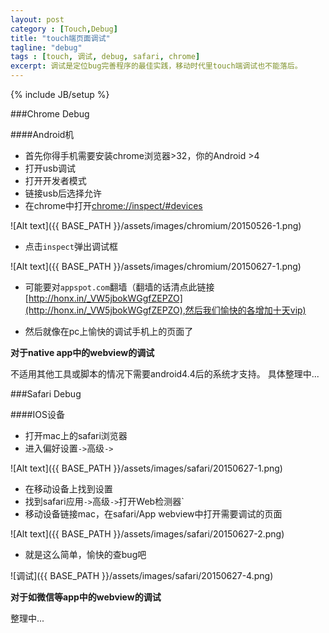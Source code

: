 ```yaml
---
layout: post
category : [Touch,Debug]
title: "touch端页面调试"
tagline: "debug"
tags : [touch, 调试, debug, safari, chrome]
excerpt: 调试是定位bug完善程序的最佳实践，移动时代里touch端调试也不能落后。
---
```

{% include JB/setup %}



###<a id="chrome_debug"></a>Chrome Debug

####Android机

- 首先你得手机需要安装chrome浏览器>32，你的Android >4
- 打开usb调试
- 打开开发者模式
- 链接usb后选择允许
- 在chrome中打开[chrome://inspect/#devices](chrome://inspect/#devices)

![Alt text]({{ BASE_PATH }}/assets/images/chromium/20150526-1.png)

- 点击`inspect`弹出调试框

![Alt text]({{ BASE_PATH }}/assets/images/chromium/20150627-1.png)

- 可能要对`appspot.com`翻墙（翻墙的话清点此链接[http://honx.in/_VW5jbokWGgfZEPZO](http://honx.in/_VW5jbokWGgfZEPZO),然后我们愉快的各增加十天vip)

- 然后就像在pc上愉快的调试手机上的页面了

**对于native app中的webview的调试**

不适用其他工具或脚本的情况下需要android4.4后的系统才支持。
具体整理中...


###<a id="safari_debug"></a>Safari Debug


####IOS设备

- 打开mac上的safari浏览器
- 进入偏好设置`->`高级`->`

![Alt text]({{ BASE_PATH }}/assets/images/safari/20150627-1.png)

- 在移动设备上找到设置
- 找到safari应用`->`高级`->`打开Web检测器`
- 移动设备链接mac，在safari/App webview中打开需要调试的页面

![Alt text]({{ BASE_PATH }}/assets/images/safari/20150627-2.png)

- 就是这么简单，愉快的查bug吧

![调试]({{ BASE_PATH }}/assets/images/safari/20150627-4.png)

**对于如微信等app中的webview的调试**

整理中...
